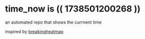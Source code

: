 # time_now is (( 1738501200268 ))

an automated repo that shows the currnent time

inspired by [breakingheatmap](https://github.com/breakingheatmap/breakingheatmap)